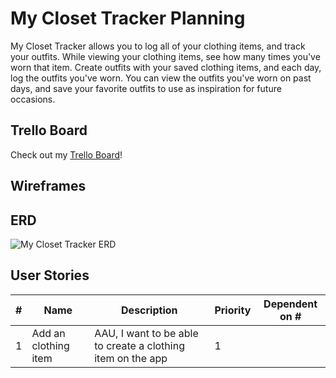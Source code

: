 # My Closet Tracker Planning
My Closet Tracker allows you to log all of your clothing items, and track your outfits. While viewing your clothing items, see how many times you've worn that item. Create outfits with your saved clothing items, and each day, log the outfits you've worn. You can view the outfits you've worn on past days, and save your favorite outfits to use as inspiration for future occasions.  

## Trello Board
Check out my [Trello Board]()!

## Wireframes

## ERD
![My Closet Tracker ERD](https://github.com/laurencmendoza/my-closet-tracker/assets/137251999/a818ae37-890a-43e7-a4a9-8c275167b363)

## User Stories
| # | Name | Description | Priority | Dependent on # |
|----|----|-------------|----|----|
| 1  | Add an clothing item | AAU, I want to be able to create a clothing item on the app | 1 |  |
